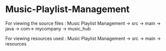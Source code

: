 # Music-Playlist-Management
For viewing the source files :
Music Playlist Management -> src -> main -> java -> com-> mycompany -> music_hub

For viewing resources used :
Music Playlist Management -> src -> main -> resources
